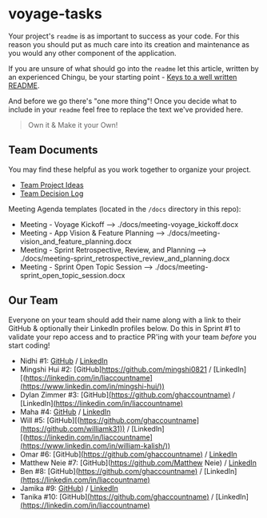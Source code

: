 # voyage-tasks

Your project's `readme` is as important to success as your code. For 
this reason you should put as much care into its creation and maintenance
as you would any other component of the application.

If you are unsure of what should go into the `readme` let this article,
written by an experienced Chingu, be your starting point - 
[Keys to a well written README](https://tinyurl.com/yk3wubft).

And before we go there's "one more thing"! Once you decide what to include
in your `readme` feel free to replace the text we've provided here.

> Own it & Make it your Own!

## Team Documents

You may find these helpful as you work together to organize your project.

- [Team Project Ideas](./docs/team_project_ideas.md)
- [Team Decision Log](./docs/team_decision_log.md)

Meeting Agenda templates (located in the `/docs` directory in this repo):

- Meeting - Voyage Kickoff --> ./docs/meeting-voyage_kickoff.docx
- Meeting - App Vision & Feature Planning --> ./docs/meeting-vision_and_feature_planning.docx
- Meeting - Sprint Retrospective, Review, and Planning --> ./docs/meeting-sprint_retrospective_review_and_planning.docx
- Meeting - Sprint Open Topic Session --> ./docs/meeting-sprint_open_topic_session.docx

## Our Team

Everyone on your team should add their name along with a link to their GitHub
& optionally their LinkedIn profiles below. Do this in Sprint #1 to validate
your repo access and to practice PR'ing with your team *before* you start
coding!

- Nidhi       #1: [GitHub](https://github.com/ghaccountname) / [LinkedIn](https://linkedin.com/in/liaccountname)
- Mingshi Hui #2: [GitHub]https://github.com/mingshi0821 / [LinkedIn][(https://linkedin.com/in/liaccountname](https://www.linkedin.com/in/mingshi-hui/))
- Dylan Zimmer #3: [GitHub][(https://github.com/ghaccountname)](https://github.com/DylanZimmer) / [LinkedIn][(https://linkedin.com/in/liaccountname)](https://www.linkedin.com/in/dylanzimmereads/)
- Maha      #4: [GitHub](https://github.com/ghaccountname) / [LinkedIn](https://linkedin.com/in/liaccountname)
- Will  #5: [GitHub][(https://github.com/ghaccountname](https://github.com/williamk31)) / [LinkedIn][(https://linkedin.com/in/liaccountname](https://www.linkedin.com/in/william-kalish/))
- Omar      #6: [GitHub][(https://github.com/ghaccountname)](https://github.com/oramos-correa) / [LinkedIn](https://linkedin.com/in/liaccountname)
- Matthew Neie #7: [GitHub](https://github.com/Matthew Neie) / [LinkedIn](https://linkedin.com/in/matthew-neie)
- Ben       #8: [GitHub][(https://github.com/ghaccountname)](https://github.com/rubenaguilardev) / [LinkedIn][(https://linkedin.com/in/liaccountname)](https://www.linkedin.com/in/rubenaguilar-/)
- Jamika       #9: [GitHub](https://github.com/msjaydee)) / [LinkedIn](https://linkedin.com/in/liaccountname)
- Tanika      #10: [GitHub][(https://github.com/ghaccountname)](https://github.com/twatson07017) / [LinkedIn][(https://linkedin.com/in/liaccountname)](https://www.linkedin.com/in/tanika-watson/)
